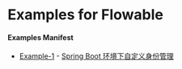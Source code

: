 # Examples for Flowable
#### Examples Manifest
- [Example-1](example-1) - [Spring Boot 环境下自定义身份管理](https://www.iamkyun.com/2020/07/28/Custom-Identity-Service-in-Flowable-with-Spring-Boot/)